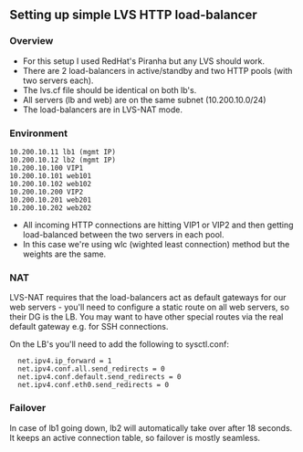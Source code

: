 ## Setting up simple LVS HTTP load-balancer


### Overview
- For this setup I used RedHat's Piranha but any LVS should work.
- There are 2 load-balancers in active/standby and two HTTP pools (with two servers each).
- The lvs.cf file should be identical on both lb's.
- All servers (lb and web) are on the same subnet (10.200.10.0/24)
- The load-balancers are in LVS-NAT mode.


### Environment
```
10.200.10.11 lb1 (mgmt IP)
10.200.10.12 lb2 (mgmt IP)
10.200.10.100 VIP1
10.200.10.101 web101
10.200.10.102 web102
10.200.10.200 VIP2
10.200.10.201 web201
10.200.10.202 web202
```

- All incoming HTTP connections are hitting VIP1 or VIP2 and then getting load-balanced between the two servers in each pool.
- In this case we're using wlc (wighted least connection) method but the weights are the same.


### NAT
LVS-NAT requires that the load-balancers act as default gateways for our web servers - 
you'll need to configure a static route on all web servers, so their DG is the LB.
You may want to have other special routes via the real default gateway e.g. for SSH connections.

On the LB's you'll need to add the following to sysctl.conf:

      net.ipv4.ip_forward = 1
      net.ipv4.conf.all.send_redirects = 0
      net.ipv4.conf.default.send_redirects = 0
      net.ipv4.conf.eth0.send_redirects = 0


### Failover
In case of lb1 going down, lb2 will automatically take over after 18 seconds.
It keeps an active connection table, so failover is mostly seamless.

